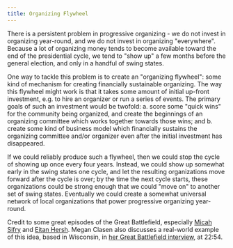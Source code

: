 ```yaml
---
title: Organizing Flywheel
---
```


There is a persistent problem in progressive organizing - we do not invest in organizing year-round, and we do not invest in organizing "everywhere". Because a lot of organizing money tends to become available toward the end of the presidential cycle, we tend to "show up" a few months before the general election, and only in a handful of swing states.

One way to tackle this problem is to create an "organizing flywheel": some kind of mechanism for creating financially sustainable organizing. The way this flywheel might work is that it takes some amount of initial up-front investment, e.g. to hire an organizer or run a series of events. The primary goals of such an investment would be twofold: a. score some "quick wins" for the community being organized, and create the beginnings of an organizing committee which works together towards those wins; and b. create some kind of business model which financially sustains the organizing committee and/or organizer even after the initial investment has disappeared.

If we could reliably produce such a flywheel, then we could stop the cycle of showing up once every four years. Instead, we could show up somewhat early in the swing states one cycle, and let the resulting organizations move forward after the cycle is over; by the time the next cycle starts, these organizations could be strong enough that we could "move on" to another set of swing states. Eventually we could create a somewhat universal network of local organizations that power progressive organizing year-round.

Credit to some great episodes of the Great Battlefield, especially [Micah Sifry](https://www.resistancedashboard.com/node/671) and [Eitan Hersh](https://www.resistancedashboard.com/node/657). Megan Clasen also discusses a real-world example of this idea, based in Wisconsin, in [her Great Battlefield interview](https://www.resistancedashboard.com/node/566), at 22:54.